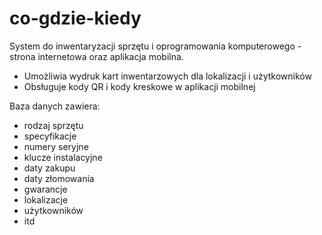 # co-gdzie-kiedy
System do inwentaryzacji sprzętu i oprogramowania komputerowego - strona internetowa oraz aplikacja mobilna.
- Umożliwia wydruk kart inwentarzowych dla lokalizacji i użytkowników
- Obsługuje kody QR i kody kreskowe w aplikacji mobilnej

Baza danych zawiera:
- rodzaj sprzętu
- specyfikacje
- numery seryjne
- klucze instalacyjne
- daty zakupu
- daty złomowania
- gwarancje
- lokalizacje
- użytkowników
- itd
